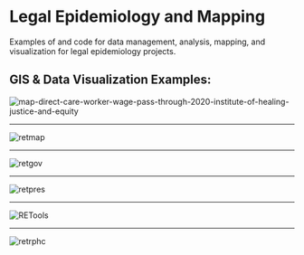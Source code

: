 # Legal Epidemiology and Mapping
Examples of and code for data management, analysis, mapping, and visualization for legal epidemiology projects.

## GIS & Data Visualization Examples:
![map-direct-care-worker-wage-pass-through-2020-institute-of-healing-justice-and-equity](https://user-images.githubusercontent.com/79116656/118383191-538d0b00-b5c1-11eb-8b9b-42b89fa8d87b.png)

<hr
  
![retmap](https://user-images.githubusercontent.com/79116656/118383182-4d972a00-b5c1-11eb-9d20-a4abc0d64506.png)

<hr>

![retgov](https://user-images.githubusercontent.com/79116656/118383186-50921a80-b5c1-11eb-802a-3474302a42f8.png)

<hr>

![retpres](https://user-images.githubusercontent.com/79116656/118383187-51c34780-b5c1-11eb-90d5-b63ada5f182d.png)

<hr>

![RETools](https://user-images.githubusercontent.com/79116656/118383184-4ec85700-b5c1-11eb-9be7-40c0bd47505f.png)

<hr>

![retrphc](https://user-images.githubusercontent.com/79116656/118383276-078e9600-b5c2-11eb-86fc-4fc8b6c65d3f.png)
